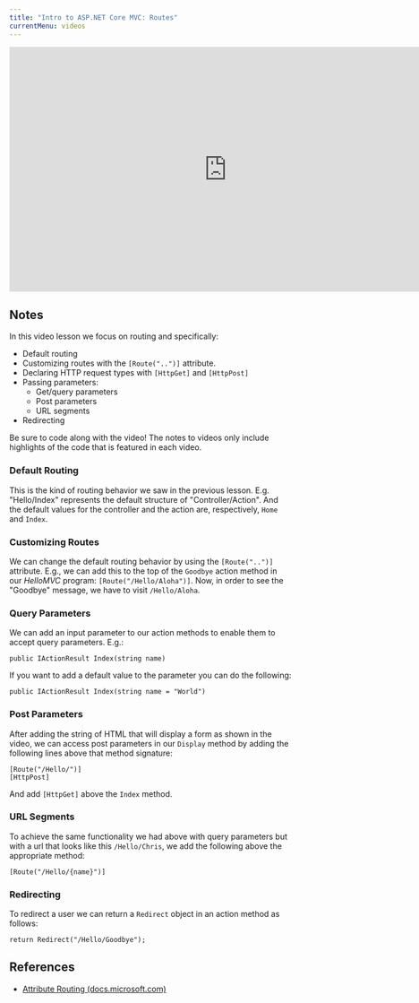 ```yaml
---
title: "Intro to ASP.NET Core MVC: Routes"
currentMenu: videos
---
```


<div class="youtube-wrapper"><iframe width="776" height="437" src="https://www.youtube-nocookie.com/embed/ZAGpi88aPhw?rel=0" frameborder="0" allowfullscreen></iframe></div>

## Notes

In this video lesson we focus on routing and specifically:

* Default routing
* Customizing routes with the `[Route("..")]` attribute.
* Declaring HTTP request types with `[HttpGet]` and `[HttpPost]`
* Passing parameters:
  * Get/query parameters
  * Post parameters
  * URL segments
* Redirecting

Be sure to code along with the video! The notes to videos only include highlights of the code that is featured in each video.

### Default Routing

This is the kind of routing behavior we saw in the previous lesson. E.g. "Hello/Index" represents the default structure of "Controller/Action". And the default values for the controller and the action are, respectively, `Home` and `Index`.

### Customizing Routes

We can change the default routing behavior by using the `[Route("..")]` attribute. E.g., we can add this to the top of the `Goodbye` action method in our *HelloMVC* program: `[Route("/Hello/Aloha")]`. Now, in order to see the "Goodbye" message, we have to visit `/Hello/Aloha`.

### Query Parameters

We can add an input parameter to our action methods to enable them to accept query parameters. E.g.:

```nohighlight
public IActionResult Index(string name)
```

If you want to add a default value to the parameter you can do the following:

```nohighlight
public IActionResult Index(string name = "World")
```

### Post Parameters

After adding the string of HTML that will display a form as shown in the video, we can access post parameters in our `Display` method by adding the following lines above that method signature:

```nohighlight
[Route("/Hello/")]
[HttpPost]
```

And add `[HttpGet]` above the `Index` method.

### URL Segments

To achieve the same functionality we had above with query parameters but with a url that looks like this `/Hello/Chris`, we add the following above the appropriate method:

```nohighlight
[Route("/Hello/{name}")]
```

### Redirecting

To redirect a user we can return a `Redirect` object in an action method as follows:

```nohighlight
return Redirect("/Hello/Goodbye");
```

## References

- [Attribute Routing (docs.microsoft.com)](https://docs.microsoft.com/en-us/aspnet/core/mvc/controllers/routing#attribute-routing)
